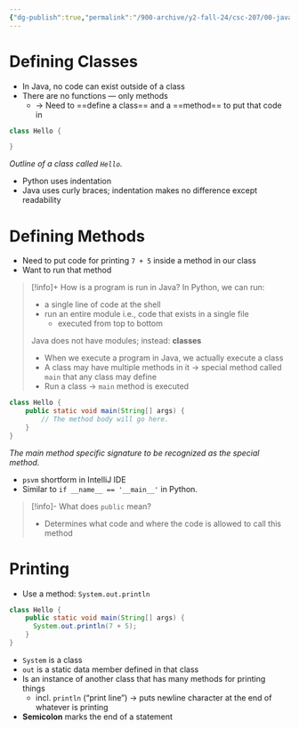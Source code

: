 ```yaml
---
{"dg-publish":true,"permalink":"/900-archive/y2-fall-24/csc-207/00-java/1-introduction-to-java/a-first-look-at-java/","tags":["cs","java","lecture","note","university"],"created":"2024-12-09T23:41:53.239-08:00","updated":"2024-12-09T23:45:59.763-08:00"}
---
```



# Defining Classes

- In Java, no code can exist outside of a class
- There are no functions — only methods
    - → Need to ==define a class== and a ==method== to put that code in

```java
class Hello {

}
```

*Outline of a class called `Hello`.*

- Python uses indentation
- Java uses curly braces; indentation makes no difference except readability

# Defining Methods

- Need to put code for printing `7 + 5` inside a method in our class
- Want to run that method

> [!info]+ How is a program is run in Java?
> In Python, we can run:
>
> - a single line of code at the shell
> - run an entire module i.e., code that exists in a single file
>     - executed from top to bottom
>
> Java does not have modules; instead: **classes**
>
> - When we execute a program in Java, we actually execute a class
> - A class may have multiple methods in it → special method called `main` that any class may define
> - Run a class → `main` method is executed

```java
class Hello {
    public static void main(String[] args) {
        // The method body will go here.
    }
}
```

*The main method specific signature to be recognized as the special method.*

- `psvm` shortform in IntelliJ IDE
- Similar to `if __name__ == '__main__'` in Python.

> [!info]- What does `public` mean?
>
> - Determines what code and where the code is allowed to call this method

# Printing

- Use a method: `System.out.println`

```java
class Hello {
    public static void main(String[] args) {
      System.out.println(7 + 5);
    }
}
```

- `System` is a class
- `out` is a static data member defined in that class
- Is an instance of another class that has many methods for printing things
    - incl. `println` (“print line”) → puts newline character at the end of whatever is printing
- **Semicolon** marks the end of a statement
